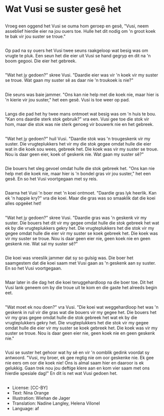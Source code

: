 # Wat Vusi se suster gesê het

##
Vroeg een oggend het Vusi se ouma hom geroep en gesê, "Vusi, neem asseblief hierdie eier na jou ouers toe. Hulle het dit nodig om 'n groot koek te bak vir jou suster se troue."

##
Op pad na sy ouers het Vusi twee seuns raakgeloop wat besig was om vrugte te pluk. Een seun het die eier uit Vusi se hand gegryp en dit na 'n boom gegooi. Die eier het gebreek.

##
"Wat het jy gedoen?" skree Vusi. "Daardie eier was vir 'n koek vir my suster se troue. Wat gaan my suster sê as daar nie 'n troukoek is nie?"

##
Die seuns was baie jammer. "Ons kan nie help met die koek nie, maar hier is 'n kierie vir jou suster," het een gesê. Vusi is toe weer op pad.

##
Langs die pad het hy twee mans ontmoet wat besig was om 'n huis te bou. "Kan ons daardie sterk stok gebruik?" vra een. Vusi gee toe die stok vir hom, maar die stok was nie sterk genoeg vir bouwerk nie en het gebreek.

##
"Wat het jy gedoen?" huil Vusi. "Daardie stok was 'n trougeskenk vir my suster. Die vrugteplukkers het vir my die stok gegee omdat hulle die eier wat in die koek sou wees, gebreek het. Die koek was vir my suster se troue. Nou is daar geen eier, koek of geskenk nie. Wat gaan my suster sê?"

##
Die bouers het sleg gevoel omdat hulle die stok gebreek het. "Ons kan nie help met die koek nie, maar hier is 'n bondel gras vir jou suster," het een gesê. En so het Vusi voortgegaan met sy reis.

##
Daarna het Vusi 'n boer met 'n koei ontmoet. "Daardie gras lyk heerlik. Kan ek 'n happie kry?" vra die koei. Maar die gras was so smaaklik dat die koei alles opgeëet het!

##
"Wat het jy gedoen?" skree Vusi. "Daardie gras was 'n geskenk vir my suster. Die bouers het dit vir my gegee omdat hulle die stok gebreek het wat ek by die vrugteplukkers gekry het. Die vrugteplukkers het die stok vir my gegee omdat hulle die eier vir my suster se koek gebreek het. Die koek was vir my suster se troue. Nou is daar geen eier nie, geen koek nie en geen geskenk nie. Wat sal my suster sê?"

##
Die koei was vreeslik jammer dat sy so gulsig was. Die boer het saamgestem dat die koei saam met Vusi gaan as 'n geskenk aan sy suster. En so het Vusi voortgegaan.

##
Maar later in die dag het die koei teruggehardloop na die boer toe. Dit het Vusi lank geneem om by die troue uit te kom en die gaste het alreeds begin eet.

##
"Wat moet ek nou doen?" vra Vusi. "Die koei wat weggehardloop het was 'n geskenk in ruil vir die gras wat die bouers vir my gegee het. Die bouers het vir my gras gegee omdat hulle die stok gebreek het wat ek by die vrugteplukkers gekry het. Die vrugteplukkers het die stok vir my gegee omdat hulle die eier vir my suster se koek gebreek het. Die koek was vir my suster se troue. Nou is daar geen eier nie, geen koek nie en geen geskenk nie."

##
Vusi se suster het gehoor wat hy sê en vir 'n oomblik gedink voordat sy antwoord. "Vusi, my broer, ek gee regtig nie om oor geskenke nie. Ek gee nie eers om oor die koek nie! Ons is almal saam hier en daaroor is ek gelukkig. Gaan trek nou jou deftige klere aan en kom vier saam met ons hierdie spesiale dag!" En dit is net wat Vusi gedoen het.

##
* License: [CC-BY]
* Text: Nina Orange
* Illustration: Wiehan de Jager
* Translation: Nadine Langley, Helena Vilonel
* Language: af
